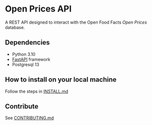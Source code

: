 # Open Prices API

A REST API designed to interact with the Open Food Facts _Open Prices_ database.

## Dependencies

* Python 3.10
* [FastAPI](https://fastapi.tiangolo.com/) framework
* Postgresql 13

## How to install on your local machine

Follow the steps in [INSTALL.md](https://github.com/openfoodfacts/open-prices/blob/main/INSTALL.md)

## Contribute

See [CONTRIBUTING.md](https://github.com/openfoodfacts/open-prices/blob/main/CONTRIBUTING.md)

